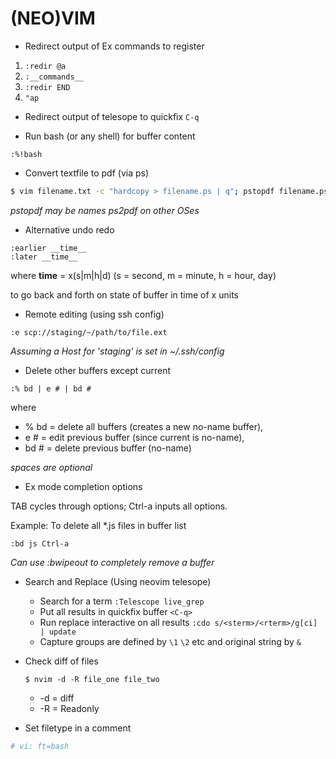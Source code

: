 # (NEO)VIM

- Redirect output of Ex commands to register

1. `:redir @a`
2. `:__commands__`
3. `:redir END`
4. `"ap`

- Redirect output of telesope to quickfix `C-q`

- Run bash (or any shell) for buffer content

```
:%!bash
```

- Convert textfile to pdf (via ps)

```sh
$ vim filename.txt -c "hardcopy > filename.ps | q"; pstopdf filename.ps
```

_pstopdf may be names ps2pdf on other OSes_

- Alternative undo redo

```vim
:earlier __time__
:later __time__
```

where **time** = x(s|m|h|d) (s = second, m = minute, h = hour, day)

to go back and forth on state of buffer in time of x units

- Remote editing (using ssh config)

```vim
:e scp://staging/~/path/to/file.ext
```

_Assuming a Host for 'staging' is set in ~/.ssh/config_

- Delete other buffers except current

```vim
:% bd | e # | bd #
```

where

- % bd = delete all buffers (creates a new no-name buffer),
- e # = edit previous buffer (since current is no-name),
- bd # = delete previous buffer (no-name)

_spaces are optional_

- Ex mode completion options

TAB cycles through options; Ctrl-a inputs all options.

Example: To delete all \*.js files in buffer list

```vim
:bd js Ctrl-a
```

_Can use :bwipeout to completely remove a buffer_

- Search and Replace (Using neovim telesope)
  - Search for a term `:Telescope live_grep`
  - Put all results in quickfix buffer `<C-q>`
  - Run replace interactive on all results `:cdo s/<sterm>/<rterm>/g[ci] | update`
  - Capture groups are defined by `\1` `\2` etc and original string by `&`

- Check diff of files

  ```shell
  $ nvim -d -R file_one file_two
  ```

  - -d = diff
  - -R = Readonly

- Set filetype in a comment

```bash
# vi: ft=bash
```
